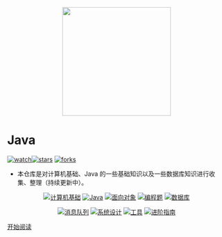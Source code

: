 <div align="center"><img src="https://gitee.com/duhouan/ImagePro/raw/master/logo.png" width="250px"/></div>



# Java

[![watch](https://badgen.net/github/watchers/DuHouAn/Java?icon=github&color=4ab8a1)](https://github.com/DuHouAn/Java)[![stars](https://badgen.net/github/stars/DuHouAn/Java?icon=github&color=4ab8a1)](https://github.com/DuHouAn/Java) [![forks](https://badgen.net/github/forks/DuHouAn/Java?icon=github&color=4ab8a1)](https://github.com/DuHouAn/Java)

- 本仓库是对计算机基础、Java 的一些基础知识以及一些数据库知识进行收集、整理（持续更新中）。



<p align="center">
    <a href="https://duhouan.github.io/Java/#/?id=%e2%9c%8f%ef%b8%8f-%e8%ae%a1%e7%ae%97%e6%9c%ba%e5%9f%ba%e7%a1%80"><img src="https://img.shields.io/badge/basics-计算机基础-brightgreen.svg" alt="计算机基础"/></a>
    <a href="https://duhouan.github.io/Java/#/?id=%e2%98%95%ef%b8%8f-java"><img src="https://img.shields.io/badge/java-Java-green.svg" alt="Java"/></a>
    <a href="https://duhouan.github.io/Java/#/?id=%f0%9f%91%ab-%e9%9d%a2%e5%90%91%e5%af%b9%e8%b1%a1"><img src="https://img.shields.io/badge/OO-面向对象-yellow.svg" alt="面向对象"/></a>
    <a href="https://duhouan.github.io/Java/#/?id=%f0%9f%93%9d-%e7%bc%96%e7%a8%8b%e9%a2%98"><img src="https://img.shields.io/badge/programming-编程题-orange.svg" alt="编程题"/></a>
    <a href="https://duhouan.github.io/Java/#/?id=%f0%9f%92%be-%e6%95%b0%e6%8d%ae%e5%ba%93"><img src="https://img.shields.io/badge/database-数据库-red.svg" alt="数据库"/></a>
</p>
<p align="center"> 
	<a href="https://duhouan.github.io/Java/#/?id=%f0%9f%94%a8-%e6%b6%88%e6%81%af%e9%98%9f%e5%88%97"><img src="https://img.shields.io/badge/mq-消息队列-important.svg" alt="消息队列"/></a>  
	<a href="https://duhouan.github.io/Java/#/./README?id=%f0%9f%93%96-%e7%b3%bb%e7%bb%9f%e8%ae%be%e8%ae%a1"><img src="https://img.shields.io/badge/website-系统设计-lightgrey.svg" alt="系统设计"/></a>
    <a href="https://duhouan.github.io/Java/#/?id=%f0%9f%92%bb-%e5%b7%a5%e5%85%b7"><img src="https://img.shields.io/badge/tools-工具-blueviolet.svg" alt="工具"/></a>
	<a href="https://duhouan.github.io/Java/#/?id=%f0%9f%94%a7-%e8%bf%9b%e9%98%b6%e6%8c%87%e5%8d%97"><img src="https://img.shields.io/badge/advance-进阶指南-9cf.svg" alt="进阶指南"/></a>
</p>


[开始阅读](./README.md)